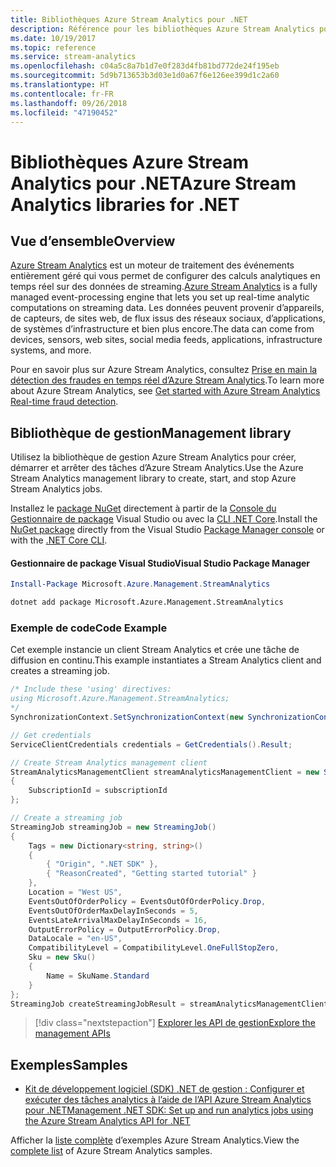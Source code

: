 ```yaml
---
title: Bibliothèques Azure Stream Analytics pour .NET
description: Référence pour les bibliothèques Azure Stream Analytics pour .NET
ms.date: 10/19/2017
ms.topic: reference
ms.service: stream-analytics
ms.openlocfilehash: c04a5c8a7b1d7e0f283d4fb81bd772de24f195eb
ms.sourcegitcommit: 5d9b713653b3d03e1d0a67f6e126ee399d1c2a60
ms.translationtype: HT
ms.contentlocale: fr-FR
ms.lasthandoff: 09/26/2018
ms.locfileid: "47190452"
---
```

# <a name="azure-stream-analytics-libraries-for-net"></a><span data-ttu-id="13a57-103">Bibliothèques Azure Stream Analytics pour .NET</span><span class="sxs-lookup"><span data-stu-id="13a57-103">Azure Stream Analytics libraries for .NET</span></span>

## <a name="overview"></a><span data-ttu-id="13a57-104">Vue d’ensemble</span><span class="sxs-lookup"><span data-stu-id="13a57-104">Overview</span></span>

<span data-ttu-id="13a57-105">[Azure Stream Analytics](/azure/stream-analytics/stream-analytics-introduction) est un moteur de traitement des événements entièrement géré qui vous permet de configurer des calculs analytiques en temps réel sur des données de streaming.</span><span class="sxs-lookup"><span data-stu-id="13a57-105">[Azure Stream Analytics](/azure/stream-analytics/stream-analytics-introduction) is a fully managed event-processing engine that lets you set up real-time analytic computations on streaming data.</span></span> <span data-ttu-id="13a57-106">Les données peuvent provenir d’appareils, de capteurs, de sites web, de flux issus des réseaux sociaux, d’applications, de systèmes d’infrastructure et bien plus encore.</span><span class="sxs-lookup"><span data-stu-id="13a57-106">The data can come from devices, sensors, web sites, social media feeds, applications, infrastructure systems, and more.</span></span> 

<span data-ttu-id="13a57-107">Pour en savoir plus sur Azure Stream Analytics, consultez [Prise en main la détection des fraudes en temps réel d’Azure Stream Analytics](/azure/stream-analytics/stream-analytics-real-time-fraud-detection).</span><span class="sxs-lookup"><span data-stu-id="13a57-107">To learn more about Azure Stream Analytics, see [Get started with Azure Stream Analytics Real-time fraud detection](/azure/stream-analytics/stream-analytics-real-time-fraud-detection).</span></span>


## <a name="management-library"></a><span data-ttu-id="13a57-108">Bibliothèque de gestion</span><span class="sxs-lookup"><span data-stu-id="13a57-108">Management library</span></span>

<span data-ttu-id="13a57-109">Utilisez la bibliothèque de gestion Azure Stream Analytics pour créer, démarrer et arrêter des tâches d’Azure Stream Analytics.</span><span class="sxs-lookup"><span data-stu-id="13a57-109">Use the Azure Stream Analytics management library to create, start, and stop Azure Stream Analytics jobs.</span></span>

<span data-ttu-id="13a57-110">Installez le [package NuGet](https://www.nuget.org/packages/Microsoft.Azure.Management.StreamAnalytics) directement à partir de la [Console du Gestionnaire de package][PackageManager] Visual Studio ou avec la [CLI .NET Core][DotNetCLI].</span><span class="sxs-lookup"><span data-stu-id="13a57-110">Install the [NuGet package](https://www.nuget.org/packages/Microsoft.Azure.Management.StreamAnalytics) directly from the Visual Studio [Package Manager console][PackageManager] or with the [.NET Core CLI][DotNetCLI].</span></span>

#### <a name="visual-studio-package-manager"></a><span data-ttu-id="13a57-111">Gestionnaire de package Visual Studio</span><span class="sxs-lookup"><span data-stu-id="13a57-111">Visual Studio Package Manager</span></span>

```powershell
Install-Package Microsoft.Azure.Management.StreamAnalytics
```

```bash
dotnet add package Microsoft.Azure.Management.StreamAnalytics
```

### <a name="code-example"></a><span data-ttu-id="13a57-112">Exemple de code</span><span class="sxs-lookup"><span data-stu-id="13a57-112">Code Example</span></span>

<span data-ttu-id="13a57-113">Cet exemple instancie un client Stream Analytics et crée une tâche de diffusion en continu.</span><span class="sxs-lookup"><span data-stu-id="13a57-113">This example instantiates a Stream Analytics client and creates a streaming job.</span></span>

```csharp
/* Include these 'using' directives:
using Microsoft.Azure.Management.StreamAnalytics;
*/
SynchronizationContext.SetSynchronizationContext(new SynchronizationContext());

// Get credentials
ServiceClientCredentials credentials = GetCredentials().Result;

// Create Stream Analytics management client
StreamAnalyticsManagementClient streamAnalyticsManagementClient = new StreamAnalyticsManagementClient(credentials)
{
    SubscriptionId = subscriptionId
};

// Create a streaming job
StreamingJob streamingJob = new StreamingJob()
{
    Tags = new Dictionary<string, string>()
    {
        { "Origin", ".NET SDK" },
        { "ReasonCreated", "Getting started tutorial" }
    },
    Location = "West US",
    EventsOutOfOrderPolicy = EventsOutOfOrderPolicy.Drop,
    EventsOutOfOrderMaxDelayInSeconds = 5,
    EventsLateArrivalMaxDelayInSeconds = 16,
    OutputErrorPolicy = OutputErrorPolicy.Drop,
    DataLocale = "en-US",
    CompatibilityLevel = CompatibilityLevel.OneFullStopZero,
    Sku = new Sku()
    {
        Name = SkuName.Standard
    }
};
StreamingJob createStreamingJobResult = streamAnalyticsManagementClient.StreamingJobs.CreateOrReplace(streamingJob, resourceGroupName, streamingJobName);
```

> [!div class="nextstepaction"]
> [<span data-ttu-id="13a57-114">Explorer les API de gestion</span><span class="sxs-lookup"><span data-stu-id="13a57-114">Explore the management APIs</span></span>](/dotnet/api/overview/azure/streamanalytics/management)


## <a name="samples"></a><span data-ttu-id="13a57-115">Exemples</span><span class="sxs-lookup"><span data-stu-id="13a57-115">Samples</span></span>

- [<span data-ttu-id="13a57-116">Kit de développement logiciel (SDK) .NET de gestion : Configurer et exécuter des tâches analytics à l’aide de l’API Azure Stream Analytics pour .NET</span><span class="sxs-lookup"><span data-stu-id="13a57-116">Management .NET SDK: Set up and run analytics jobs using the Azure Stream Analytics API for .NET</span></span>](/azure/stream-analytics/stream-analytics-dotnet-management-sdk)

<span data-ttu-id="13a57-117">Afficher la [liste complète](https://azure.microsoft.com/resources/samples/?platform=dotnet&service=stream-analytics) d’exemples Azure Stream Analytics.</span><span class="sxs-lookup"><span data-stu-id="13a57-117">View the [complete list](https://azure.microsoft.com/resources/samples/?platform=dotnet&service=stream-analytics) of Azure Stream Analytics samples.</span></span>

[PackageManager]: https://docs.microsoft.com/nuget/tools/package-manager-console
[DotNetCLI]: https://docs.microsoft.com/dotnet/core/tools/dotnet-add-package
